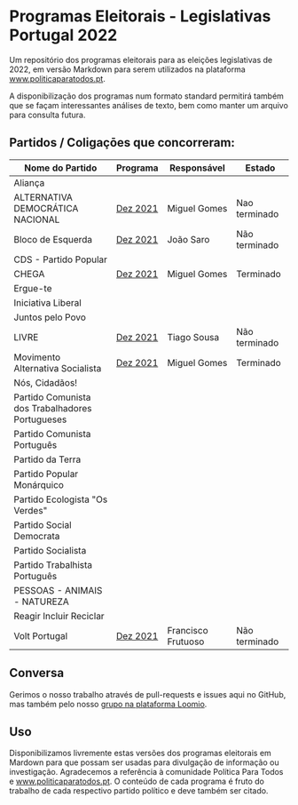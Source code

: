 # Programas Eleitorais - Legislativas Portugal 2022

Um repositório dos programas eleitorais para as eleições legislativas de 2022, em versão Markdown para serem utilizados na plataforma www.politicaparatodos.pt.

A disponibilização dos programas num formato standard permitirá também que se façam interessantes análises de texto, bem como manter um arquivo para consulta futura.

## Partidos / Coligaçōes que concorreram:

| Nome do Partido| Programa | Responsável | Estado |
|---|---|---| --- |
| Aliança | | | |
| ALTERNATIVA DEMOCRÁTICA NACIONAL | [Dez 2021](https://adn.com.pt/programa-eleitoral/) | Miguel Gomes | Nao terminado |
| Bloco de Esquerda | [Dez 2021](https://programa2022.bloco.org/wp-content/uploads/2021/12/Programa-a-cores-com-pa%CC%81gina-dupla.pdf) | João Saro | Não terminado |
| CDS - Partido Popular |  |  | |
| CHEGA | [Dez 2021](https://partidochega.pt/programa-eleitoral-legislativas-2022/) | Miguel Gomes | Terminado |
| Ergue-te | | | |
| Iniciativa Liberal |  |  | |
| Juntos pelo Povo |  | | |
| LIVRE | [Dez 2021](https://partidolivre.pt/wp-content/uploads/2021/12/Programa_Eleitoral_2022.pdf) | Tiago Sousa | Não terminado |
| Movimento Alternativa Socialista | [Dez 2021](https://drive.google.com/file/d/14pppABeQhmWhtgDB3ixiS6ntmkRDFyE-/view?usp=sharing) | Miguel Gomes | Terminado |
| Nós, Cidadãos! |  |  | |
| Partido Comunista dos Trabalhadores Portugueses |  |  | |
| Partido Comunista Português | | | |
| Partido da Terra  |  |  | |
| Partido Popular Monárquico | | | |
| Partido Ecologista "Os Verdes" | |  | |
| Partido Social Democrata |  |  | |
| Partido Socialista | |  | |
| Partido Trabalhista Português  |  |    | |
| PESSOAS - ANIMAIS - NATUREZA |  |  | |
| Reagir Incluir Reciclar |  |  | |
| Volt Portugal | [Dez 2021](https://assets.volteuropa.org/2021-12/Volt_Portugal-Programa_Politico.pdf) | Francisco Frutuoso | Não terminado |

## Conversa

Gerimos o nosso trabalho através de pull-requests e issues aqui no GitHub, mas também pelo nosso [grupo na plataforma Loomio](https://www.loomio.org/d/LxtvTelP/programas-em-markdown).

## Uso

Disponibilizamos livremente estas versões dos programas eleitorais em Mardown para que possam ser usadas para divulgação de informação ou investigação. Agradecemos a referência à comunidade Política Para Todos e www.politicaparatodos.pt. O conteúdo de cada programa é fruto do trabalho de cada respectivo partido político e deve também ser citado.
